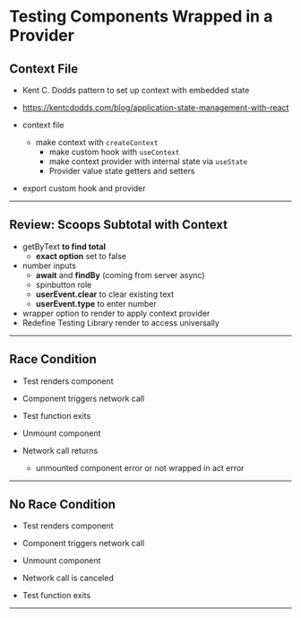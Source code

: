 # Testing Components Wrapped in a Provider

## Context File

- Kent C. Dodds pattern to set up context with embedded state

- https://kentcdodds.com/blog/application-state-management-with-react

- context file
  - make context with `createContext`
    - make custom hook with `useContext`
    - make context provider with internal state via `useState`
    - Provider value state getters and setters
- export custom hook and provider

---

## Review: Scoops Subtotal with Context

- getByText **to find total**
  - **exact option** set to false
- number inputs
  - **await** and **findBy** (coming from server async)
  - spinbutton role
  - **userEvent.clear** to clear existing text
  - **userEvent.type** to enter number
- wrapper option to render to apply context provider
- Redefine Testing Library render to access universally

---

## Race Condition

- Test renders component

- Component triggers network call

- Test function exits

- Unmount component

- Network call returns
  - unmounted component error or not wrapped in act error

---

## No Race Condition

- Test renders component

- Component triggers network call

- Unmount component

- Network call is canceled

- Test function exits

---
